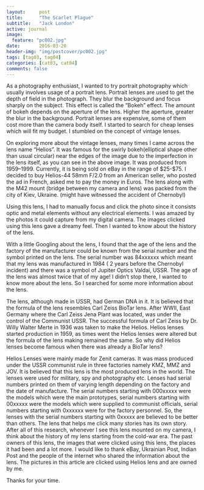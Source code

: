 ```yaml
---
layout:     post
title:      "The Scarlet Plague"
subtitle:   "Jack London"
active: journal
image:
  feature: "pc002.jpg"
date:       2016-03-20
header-img: "img/postcover/pc002.jpg"
tags: [tag03, tag04]
categories: [cat03, cat04]
comments: false
---
```


<p>As a photography enthusiast, I wanted to try portrait photography which usually involves usage of a portrait lens. Portrait lenses are used to get the depth of field in the photograph. They blur the background and focus sharply on the subject. This effect is called the “Bokeh” effect. The amount of bokeh depends on the aperture of the lens. Higher the aperture, greater the blur in the background. Portrait lenses are expensive, some of them cost more than the camera body itself. I started to search for cheap lenses which will fit my budget. I stumbled on the concept of vintage lenses.</p>

<p>On exploring more about the vintage lenses, many times I came across the lens name “Helios”. It was famous for the swirly bokeh(elliptical shape other than usual circular) near the edges of the image due to the imperfection in the lens itself, as you can see in the above image. It was produced from 1959–1999. Currently, it is being sold on eBay in the range of $25-$75. I decided to buy Helios-44 58mm F/2.0 from an American seller, who posted the ad in French, asked me to pay the money in Euros. The lens along with the M42 mount (bridge between my camera and lens) was packed from the city of Kiev, Ukraine. (might have witnessed the accident of Chernobyl)</p>

<p>Using this lens, I had to manually focus and click the photo since it consists optic and metal elements without any electrical elements. I was amazed by the photos it could capture from my digital camera. The images clicked using this lens gave a dreamy feel. Then I wanted to know about the history of the lens.</p>

<p>With a little Googling about the lens, I found that the age of the lens and the factory of the manufacturer could be known from the serial number and the symbol printed on the lens. The serial number was 84xxxxxx which meant that my lens was manufactured in 1984 ( 2 years before the Chernobyl incident) and there was a symbol of Jupiter Optics Valdai, USSR. The age of the lens was almost twice that of my age! I didn’t stop there, I wanted to know more about the lens. So I searched for some more information about the lens.</p>

<p>The lens, although made in USSR, had German DNA in it. It is believed that the formula of the lens resembles Carl Zeiss BioTar lens. After WWII, East Germany where the Carl Zeiss Jena Plant was located, was under the control of the Communist USSR. The successful formula of Carl Zeiss by Dr. Willy Walter Merte in 1936 was taken to make the Helios. Helios lenses started production in 1959, as times went the Helios lenses were altered but the formula of the lens making remained the same. So why did Helios lenses become famous when there was already a BioTar lens?</p>

<p>Helios Lenses were mainly made for Zenit cameras. It was mass produced under the USSR communist rule in three factories namely KMZ, MMZ and JOV. It is believed that this lens is the most produced lens in the world. The lenses were used for military, spy and photography etc. Lenses had serial numbers printed on them of varying length depending on the factory and the date of manufacture. The serial numbers starting with 000xxxxx were the models which were the main prototypes, serial numbers starting with 00xxxxx were the models which were supplied to communist officials, serial numbers starting with 0xxxxxx were for the factory personnel. So, the lenses with the serial numbers starting with 0xxxxx are believed to be better than others.
The lens that helps me click many stories has its own story. After all of this research, whenever I see this lens mounted on my camera, I think about the history of my lens starting from the cold-war era. The past owners of this lens, the images that were clicked using this lens, the places it had been and a lot more.
I would like to thank eBay, Ukrainian Post, Indian Post and the people of the internet who shared the information about the lens. The pictures in this article are clicked using Helios lens and are owned by me.</p>

<p>Thanks for your time.</p>
